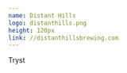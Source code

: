 ```yaml
---
name: Distant Hills
logo: distanthills.png
height: 120px
link: //distanthillsbrewing.com
---
```

<ul style="list-style-type:none; margin:0; padding:0;">
  <li>Tryst</li>
</ul>

